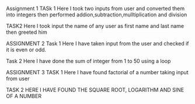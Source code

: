Assignment 1
TASk 1
Here I took two inputs from user and converted them into integers then performed addion,subtraction,mulltiplication and division 

TASK2
Here I took input the name of any user as first name and last name then greeted him 


ASSIGNMENT 2
Task 1 
Here I have taken input from the user and checked if it is even or odd.

Task 2 
Here I have done the sum of integer from 1 to 50 using a loop

ASSIGNMENT 3
TASK 1
Here I have found factorial of a number taking input from user

TASK 2
HERE I HAVE FOUND THE SQUARE ROOT, LOGARITHM AND SINE OF A NUMBER


